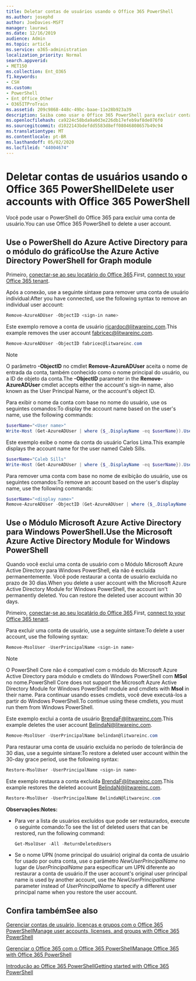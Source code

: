 ```yaml
---
title: Deletar contas de usuários usando o Office 365 PowerShell
ms.author: josephd
author: JoeDavies-MSFT
manager: laurawi
ms.date: 12/16/2019
audience: Admin
ms.topic: article
ms.service: o365-administration
localization_priority: Normal
search.appverid:
- MET150
ms.collection: Ent_O365
f1.keywords:
- CSH
ms.custom:
- PowerShell
- Ent_Office_Other
- O365ITProTrain
ms.assetid: 209c9868-448c-49bc-baae-11e28b923a39
description: Saiba como usar o Office 365 PowerShell para excluir contas de usuários do Office 365.
ms.openlocfilehash: ca9224c58bda9a0d3e226db17efeb9af8de076f0
ms.sourcegitcommit: d1022143bdefdd5583d8eff08046808657b49c94
ms.translationtype: MT
ms.contentlocale: pt-BR
ms.lasthandoff: 05/02/2020
ms.locfileid: "44004674"
---
```

# <a name="delete-user-accounts-with-office-365-powershell"></a><span data-ttu-id="74784-103">Deletar contas de usuários usando o Office 365 PowerShell</span><span class="sxs-lookup"><span data-stu-id="74784-103">Delete user accounts with Office 365 PowerShell</span></span>

<span data-ttu-id="74784-104">Você pode usar o PowerShell do Office 365 para excluir uma conta de usuário.</span><span class="sxs-lookup"><span data-stu-id="74784-104">You can use Office 365 PowerShell to delete a user account.</span></span>
   
## <a name="use-the-azure-active-directory-powershell-for-graph-module"></a><span data-ttu-id="74784-105">Use o PowerShell do Azure Active Directory para o módulo do gráfico</span><span class="sxs-lookup"><span data-stu-id="74784-105">Use the Azure Active Directory PowerShell for Graph module</span></span>

<span data-ttu-id="74784-106">Primeiro, [conectar-se ao seu locatário do Office 365](connect-to-office-365-powershell.md#connect-with-the-azure-active-directory-powershell-for-graph-module).</span><span class="sxs-lookup"><span data-stu-id="74784-106">First, [connect to your Office 365 tenant](connect-to-office-365-powershell.md#connect-with-the-azure-active-directory-powershell-for-graph-module).</span></span>

<span data-ttu-id="74784-107">Após a conexão, use a seguinte sintaxe para remover uma conta de usuário individual:</span><span class="sxs-lookup"><span data-stu-id="74784-107">After you have connected, use the following syntax to remove an individual user account:</span></span>
  
```powershell
Remove-AzureADUser -ObjectID <sign-in name>
```

<span data-ttu-id="74784-108">Este exemplo remove a conta de usuário ricardoc@litwareinc.com.</span><span class="sxs-lookup"><span data-stu-id="74784-108">This example removes the user account fabricec@litwareinc.com.</span></span>
  
```powershell
Remove-AzureADUser -ObjectID fabricec@litwareinc.com
```

> [!NOTE]
> <span data-ttu-id="74784-109">O parâmetro **-ObjectID** no cmdlet **Remove-AzureADUser** aceita o nome de entrada da conta, também conhecido como o nome principal do usuário, ou a ID de objeto da conta.</span><span class="sxs-lookup"><span data-stu-id="74784-109">The **-ObjectID** parameter in the **Remove-AzureADUser** cmdlet accepts either the account's sign-in name, also known as the User Principal Name, or the account's object ID.</span></span>
  
<span data-ttu-id="74784-110">Para exibir o nome da conta com base no nome do usuário, use os seguintes comandos:</span><span class="sxs-lookup"><span data-stu-id="74784-110">To display the account name based on the user's name, use the following commands:</span></span>
  
```powershell
$userName="<User name>"
Write-Host (Get-AzureADUser | where {$_.DisplayName -eq $userName}).UserPrincipalName
```

<span data-ttu-id="74784-111">Este exemplo exibe o nome da conta do usuário Carlos Lima.</span><span class="sxs-lookup"><span data-stu-id="74784-111">This example displays the account name for the user named Caleb Sills.</span></span>
  
```powershell
$userName="Caleb Sills"
Write-Host (Get-AzureADUser | where {$_.DisplayName -eq $userName}).UserPrincipalName
```

<span data-ttu-id="74784-112">Para remover uma conta com base no nome de exibição do usuário, use os seguintes comandos:</span><span class="sxs-lookup"><span data-stu-id="74784-112">To remove an account based on the user's display name, use the following commands:</span></span>
  
```powershell
$userName="<display name>"
Remove-AzureADUser -ObjectID (Get-AzureADUser | where {$_.DisplayName -eq $userName}).UserPrincipalName
```

## <a name="use-the-microsoft-azure-active-directory-module-for-windows-powershell"></a><span data-ttu-id="74784-113">Use o Módulo Microsoft Azure Active Directory para Windows PowerShell.</span><span class="sxs-lookup"><span data-stu-id="74784-113">Use the Microsoft Azure Active Directory Module for Windows PowerShell</span></span>

<span data-ttu-id="74784-p101">Quando você exclui uma conta de usuário com o Módulo Microsoft Azure Active Directory para Windows PowerShell, ela não é excluída permanentemente. Você pode restaurar a conta de usuário excluída no prazo de 30 dias.</span><span class="sxs-lookup"><span data-stu-id="74784-p101">When you delete a user account with the Microsoft Azure Active Directory Module for Windows PowerShell, the account isn't permanently deleted. You can restore the deleted user account within 30 days.</span></span>

<span data-ttu-id="74784-116">Primeiro, [conectar-se ao seu locatário do Office 365](connect-to-office-365-powershell.md#connect-with-the-microsoft-azure-active-directory-module-for-windows-powershell).</span><span class="sxs-lookup"><span data-stu-id="74784-116">First, [connect to your Office 365 tenant](connect-to-office-365-powershell.md#connect-with-the-microsoft-azure-active-directory-module-for-windows-powershell).</span></span>

<span data-ttu-id="74784-117">Para excluir uma conta de usuário, use a seguinte sintaxe:</span><span class="sxs-lookup"><span data-stu-id="74784-117">To delete a user account, use the following syntax:</span></span>
  
```powershell
Remove-MsolUser -UserPrincipalName <sign-in name>
```

>[!Note]
><span data-ttu-id="74784-118">O PowerShell Core não é compatível com o módulo do Microsoft Azure Active Directory para módulo e cmdlets do Windows PowerShell com **MSol** no nome.</span><span class="sxs-lookup"><span data-stu-id="74784-118">PowerShell Core does not support the Microsoft Azure Active Directory Module for Windows PowerShell module and cmdlets with **Msol** in their name.</span></span> <span data-ttu-id="74784-119">Para continuar usando esses cmdlets, você deve executá-los a partir do Windows PowerShell.</span><span class="sxs-lookup"><span data-stu-id="74784-119">To continue using these cmdlets, you must run them from Windows PowerShell.</span></span>
>

<span data-ttu-id="74784-120">Este exemplo exclui a conta de usuário BrendaF@litwareinc.com.</span><span class="sxs-lookup"><span data-stu-id="74784-120">This example deletes the user account BelindaN@litwareinc.com.</span></span>
  
```powershell
Remove-MsolUser -UserPrincipalName belindan@litwareinc.com
```

<span data-ttu-id="74784-121">Para restaurar uma conta de usuário excluída no período de tolerância de 30 dias, use a seguinte sintaxe:</span><span class="sxs-lookup"><span data-stu-id="74784-121">To restore a deleted user account within the 30-day grace period, use the following syntax:</span></span>
  
```powershell
Restore-MsolUser -UserPrincipalName <sign-in name>
```

<span data-ttu-id="74784-122">Este exemplo restaura a conta excluída BrendaF@litwareinc.com.</span><span class="sxs-lookup"><span data-stu-id="74784-122">This example restores the deleted account BelindaN@litwareinc.com.</span></span>
  
```powershell
Restore-MsolUser -UserPrincipalName BelindaN@litwareinc.com
```

 <span data-ttu-id="74784-123">**Observações:**</span><span class="sxs-lookup"><span data-stu-id="74784-123">**Notes:**</span></span>
  
- <span data-ttu-id="74784-124">Para ver a lista de usuários excluídos que pode ser restaurados, execute o seguinte comando:</span><span class="sxs-lookup"><span data-stu-id="74784-124">To see the list of deleted users that can be restored, run the following command:</span></span>
    
  ```powershell
  Get-MsolUser -All -ReturnDeletedUsers
  ```

- <span data-ttu-id="74784-125">Se o nome UPN (nome principal do usuário) original da conta de usuário for usado por outra conta, use o parâmetro _NewUserPrincipalName_ no lugar de _UserPrincipalName_ para especificar um UPN diferente ao restaurar a conta de usuário.</span><span class="sxs-lookup"><span data-stu-id="74784-125">If the user account's original user principal name is used by another account, use the _NewUserPrincipalName_ parameter instead of _UserPrincipalName_ to specify a different user principal name when you restore the user account.</span></span>


## <a name="see-also"></a><span data-ttu-id="74784-126">Confira também</span><span class="sxs-lookup"><span data-stu-id="74784-126">See also</span></span>

[<span data-ttu-id="74784-127">Gerenciar contas de usuário, licenças e grupos com o Office 365 PowerShell</span><span class="sxs-lookup"><span data-stu-id="74784-127">Manage user accounts, licenses, and groups with Office 365 PowerShell</span></span>](manage-user-accounts-and-licenses-with-office-365-powershell.md)
  
[<span data-ttu-id="74784-128">Gerenciar o Office 365 com o Office 365 PowerShell</span><span class="sxs-lookup"><span data-stu-id="74784-128">Manage Office 365 with Office 365 PowerShell</span></span>](manage-office-365-with-office-365-powershell.md)
  
[<span data-ttu-id="74784-129">Introdução ao Office 365 PowerShell</span><span class="sxs-lookup"><span data-stu-id="74784-129">Getting started with Office 365 PowerShell</span></span>](getting-started-with-office-365-powershell.md)
